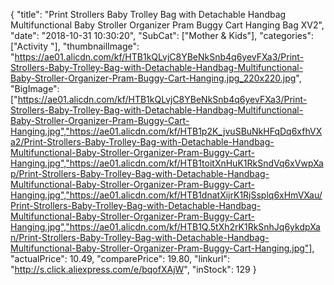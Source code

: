 {
	"title": "Print Strollers Baby Trolley Bag with Detachable Handbag Multifunctional Baby Stroller Organizer Pram Buggy Cart Hanging Bag XV2",
	"date": "2018-10-31 10:30:20",
	"SubCat": ["Mother & Kids"],
	"categories": ["Activity "],
	"thumbnailImage": "https://ae01.alicdn.com/kf/HTB1kQLvjC8YBeNkSnb4q6yevFXa3/Print-Strollers-Baby-Trolley-Bag-with-Detachable-Handbag-Multifunctional-Baby-Stroller-Organizer-Pram-Buggy-Cart-Hanging.jpg_220x220.jpg",
	"BigImage": ["https://ae01.alicdn.com/kf/HTB1kQLvjC8YBeNkSnb4q6yevFXa3/Print-Strollers-Baby-Trolley-Bag-with-Detachable-Handbag-Multifunctional-Baby-Stroller-Organizer-Pram-Buggy-Cart-Hanging.jpg","https://ae01.alicdn.com/kf/HTB1p2K_jvuSBuNkHFqDq6xfhVXa2/Print-Strollers-Baby-Trolley-Bag-with-Detachable-Handbag-Multifunctional-Baby-Stroller-Organizer-Pram-Buggy-Cart-Hanging.jpg","https://ae01.alicdn.com/kf/HTB1toitXnHuK1RkSndVq6xVwpXap/Print-Strollers-Baby-Trolley-Bag-with-Detachable-Handbag-Multifunctional-Baby-Stroller-Organizer-Pram-Buggy-Cart-Hanging.jpg","https://ae01.alicdn.com/kf/HTB1dnatXijrK1RjSsplq6xHmVXau/Print-Strollers-Baby-Trolley-Bag-with-Detachable-Handbag-Multifunctional-Baby-Stroller-Organizer-Pram-Buggy-Cart-Hanging.jpg","https://ae01.alicdn.com/kf/HTB1Q.5tXh2rK1RkSnhJq6ykdpXan/Print-Strollers-Baby-Trolley-Bag-with-Detachable-Handbag-Multifunctional-Baby-Stroller-Organizer-Pram-Buggy-Cart-Hanging.jpg"],
	"actualPrice": 10.49,
	"comparePrice": 19.80,
	"linkurl": "http://s.click.aliexpress.com/e/bqofXAjW",
	"inStock": 129
}
